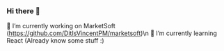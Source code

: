 ### Hi there 👋

🔭 I’m currently working on MarketSoft (https://github.com/DitIsVincentPM/marketsoft)\n
🌱 I’m currently learning React (Already know some stuff :)
